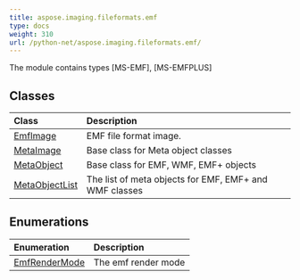 ```yaml
---
title: aspose.imaging.fileformats.emf
type: docs
weight: 310
url: /python-net/aspose.imaging.fileformats.emf/
---
```



The module contains types [MS-EMF], [MS-EMFPLUS]

## **Classes**
|**Class**|**Description**|
| :- | :- |
|[EmfImage](/imaging/python-net/aspose.imaging.fileformats.emf/emfimage/)|EMF file format image.|
|[MetaImage](/imaging/python-net/aspose.imaging.fileformats.emf/metaimage/)|Base class for Meta object classes|
|[MetaObject](/imaging/python-net/aspose.imaging.fileformats.emf/metaobject/)|Base class for  EMF, WMF, EMF+ objects|
|[MetaObjectList](/imaging/python-net/aspose.imaging.fileformats.emf/metaobjectlist/)|The list of meta objects for EMF, EMF+ and WMF classes|
## **Enumerations**
|**Enumeration**|**Description**|
| :- | :- |
| [EmfRenderMode](/imaging/python-net/aspose.imaging.fileformats.emf/emfrendermode/) | The emf render mode |
